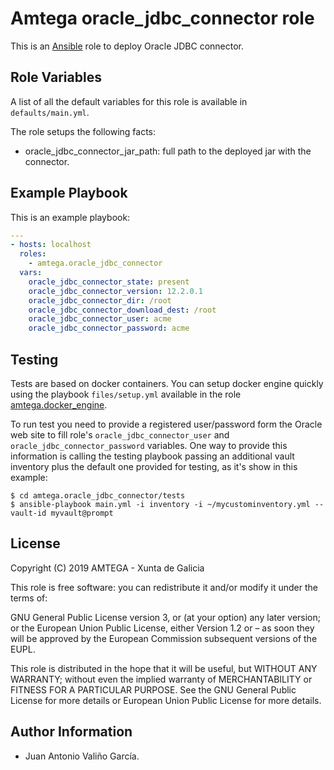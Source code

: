 # Amtega oracle_jdbc_connector role

This is an [Ansible](http://www.ansible.com) role to deploy Oracle JDBC connector.

## Role Variables

A list of all the default variables for this role is available in `defaults/main.yml`.

The role setups the following facts:

- oracle_jdbc_connector_jar_path: full path to the deployed jar with the connector.

## Example Playbook

This is an example playbook:

``` yaml
---
- hosts: localhost
  roles:  
    - amtega.oracle_jdbc_connector
  vars:    
    oracle_jdbc_connector_state: present
    oracle_jdbc_connector_version: 12.2.0.1
    oracle_jdbc_connector_dir: /root
    oracle_jdbc_connector_download_dest: /root     
    oracle_jdbc_connector_user: acme
    oracle_jdbc_connector_password: acme
```

## Testing

Tests are based on docker containers. You can setup docker engine quickly using the playbook `files/setup.yml` available in the role [amtega.docker_engine](https://galaxy.ansible.com/amtega/docker_engine).

To run test you need to provide a registered user/password form the Oracle web site to fill role's `oracle_jdbc_connector_user` and `oracle_jdbc_connector_password` variables. One way to provide this information is calling the testing playbook passing an additional vault inventory plus the default one provided for testing, as it's show in this example:

```shell
$ cd amtega.oracle_jdbc_connector/tests
$ ansible-playbook main.yml -i inventory -i ~/mycustominventory.yml --vault-id myvault@prompt
```

## License

Copyright (C) 2019 AMTEGA - Xunta de Galicia

This role is free software: you can redistribute it and/or modify it under the terms of:

GNU General Public License version 3, or (at your option) any later version; or the European Union Public License, either Version 1.2 or – as soon they will be approved by the European Commission ­subsequent versions of the EUPL.

This role is distributed in the hope that it will be useful, but WITHOUT ANY WARRANTY; without even the implied warranty of MERCHANTABILITY or FITNESS FOR A PARTICULAR PURPOSE.  See the GNU General Public License for more details or European Union Public License for more details.

## Author Information

- Juan Antonio Valiño García.
